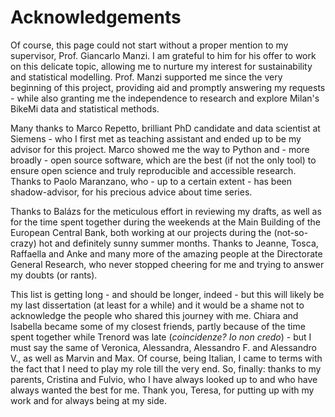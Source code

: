 # Acknowledgements

Of course, this page could not start without a proper mention to my supervisor, Prof. Giancarlo Manzi. I am grateful to him for his offer to work on this delicate topic, allowing me to nurture my interest for sustainability and statistical modelling. Prof. Manzi supported me since the very beginning of this project, providing aid and promptly answering my requests - while also granting me the independence to research and explore Milan's BikeMi data and statistical methods.

Many thanks to Marco Repetto, brilliant PhD candidate and data scientist at Siemens - who I first met as teaching assistant and ended up to be my advisor for this project. Marco showed me the way to Python and - more broadly - open source software, which are the best (if not the only tool) to ensure open science and truly reproducible and accessible research. Thanks to Paolo Maranzano, who - up to a certain extent - has been shadow-advisor, for his precious advice about time series.

Thanks to Balázs for the meticulous effort in reviewing my drafts, as well as for the time spent together during the weekends at the Main Building of the European Central Bank, both working at our projects during the (not-so-crazy) hot and definitely sunny summer months. Thanks to Jeanne, Tosca, Raffaella and Anke and many more of the amazing people at the Directorate General Research, who never stopped cheering for me and trying to answer my doubts (or rants).

This list is getting long - and should be longer, indeed - but this will likely be my last dissertation (at least for a while) and it would be a shame not to acknowledge the people who shared this journey with me. Chiara and Isabella became some of my closest friends, partly because of the time spent together while Trenord was late (*coincidenze? Io non credo*) - but I must say the same of Veronica, Alessandra, Alessandro F. and Alessandro V., as well as Marvin and Max. Of course, being Italian, I came to terms with the fact that I need to play my role till the very end. So, finally: thanks to my parents, Cristina and Fulvio, who I have always looked up to and who have always wanted the best for me. Thank you, Teresa, for putting up with my work and for always being at my side.
